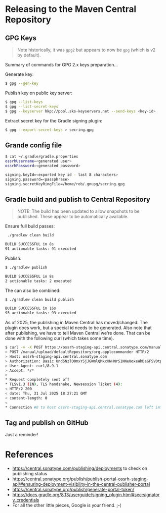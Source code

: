 # Releasing to the Maven Central Repository

## GPG Keys

> Note historically, it was `gpg2` but appears to now be `gpg` (which is v2 by default).

Summary of commands for GPG 2.x keys preparation...

Generate key:

```bash
$ gpg --gen-key
```

Publish key on public key server:

```bash
$ gpg --list-keys
$ gpg --list-secret-keys
$ gpg --keyserver hkp://pool.sks-keyservers.net --send-keys <key-id>
```

Extract secret key for the Gradle signing plugin:

```bash
$ gpg --export-secret-keys > secring.gpg
```

## Grande config file

```bash
$ cat ~/.gradle/gradle.properties 
ossrhUsername=<generated user>
ossrhPassword=<generated password>

signing.keyId=<exported key id - last 8 characters>
signing.password=<passphrase>
signing.secretKeyRingFile=/home/rob/.gnupg/secring.gpg
```

## Gradle build and publish to Central Repository

> NOTE: The build has been updated to allow snapshots to be published.  These appear to be automatically available.

Ensure full build passes:

```bash
 ./gradlew clean build

BUILD SUCCESSFUL in 8s
91 actionable tasks: 91 executed
```

Publish:

```bash
$ ./gradlew publish

BUILD SUCCESSFUL in 8s
2 actionable tasks: 2 executed
```

The can also be combined:

```bash
$ ./gradlew clean build publish

BUILD SUCCESSFUL in 16s
93 actionable tasks: 93 executed
```

As of 2025, the publishing in Maven Central has moved/changed. The plugin does work, but a special id needs to be generated.
Also note that after publishing, we have to tell Maven Central we're done. That can be done with the following curl (which takes some time).

```bash
$ curl -v -X POST https://ossrh-staging-api.central.sonatype.com/manual/upload/defaultRepository/org.applecommander --user "<user>:<password>"
> POST /manual/upload/defaultRepository/org.applecommander HTTP/2
> Host: ossrh-staging-api.central.sonatype.com
> Authorization: Basic UndSNzlOOmxYSjJGWmlQMkxXNHNrS1NNeUoxeWhDaGFSV0tpdXJpNw==
> User-Agent: curl/8.9.1
> Accept: */*
> 
* Request completely sent off
* TLSv1.3 (IN), TLS handshake, Newsession Ticket (4):
< HTTP/2 200 
< date: Thu, 31 Jul 2025 18:27:21 GMT
< content-length: 0
<
* Connection #0 to host ossrh-staging-api.central.sonatype.com left intact
```

## Tag and publish on GitHub

Just a reminder!

# References

* https://central.sonatype.com/publishing/deployments to check on publishing status
* https://central.sonatype.org/publish/publish-portal-ossrh-staging-api/#ensuring-deployment-visibility-in-the-central-publisher-portal
* https://central.sonatype.org/publish/generate-portal-token/
* https://docs.gradle.org/8.13/userguide/signing_plugin.html#sec:signatory_credentials
* For all the other little pieces, Google is your friend. ;-)
